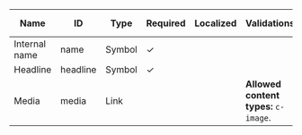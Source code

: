 | Name          | ID       | Type   | Required | Localized | Validations                            | Help text |
| ------------- | -------- | ------ | -------- | --------- | -------------------------------------- | --------- |
| Internal name | name     | Symbol | ✓        |           |                                        |           |
| Headline      | headline | Symbol | ✓        |           |                                        |           |
| Media         | media    | Link   |          |           | **Allowed content types:** `c-image`.  |           |